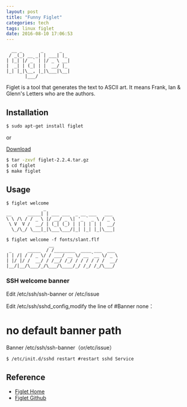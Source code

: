```yaml
---
layout: post
title: "Funny Figlet"
categories: tech
tags: linux figlet
date: 2016-08-10 17:06:53
---
```


```
  __ _       _      _   
 / _(_) __ _| | ___| |_ 
| |_| |/ _` | |/ _ \ __|
|  _| | (_| | |  __/ |_ 
|_| |_|\__, |_|\___|\__|
       |___/            

```

Figlet is a tool that generates the text to ASCII art.
It means Frank, Ian & Glenn's Letters who are the authors.

## Installation

```bash
$ sudo apt-get install figlet
```

or

[Download](https://github.com/cmatsuoka/figlet/archive/2.2.5.tar.gz)

```bash
$ tar -zxvf figlet-2.2.4.tar.gz
$ cd figlet
$ make figlet
```

## Usage

```
$ figlet welcome
              _                          
__      _____| | ___ ___  _ __ ___   ___ 
\ \ /\ / / _ \ |/ __/ _ \| '_ ` _ \ / _ \
 \ V  V /  __/ | (_| (_) | | | | | |  __/
  \_/\_/ \___|_|\___\___/|_| |_| |_|\___|

$ figlet welcome -f fonts/slant.flf 
                __                        
 _      _____  / /________  ____ ___  ___ 
| | /| / / _ \/ / ___/ __ \/ __ `__ \/ _ \
| |/ |/ /  __/ / /__/ /_/ / / / / / /  __/
|__/|__/\___/_/\___/\____/_/ /_/ /_/\___/ 

```

### SSH welcome banner

Edit /etc/ssh/ssh-banner or /etc/issue
        
Edit /etc/ssh/sshd_config,modify the line of #Banner none：
# no default banner path
Banner /etc/ssh/ssh-banner（or/etc/issue）

`$ /etc/init.d/sshd restart #restart sshd Service`

## Reference

* [Figlet Home](http://www.figlet.org)
* [Figlet Github](https://github.com/cmatsuoka/figlet)
